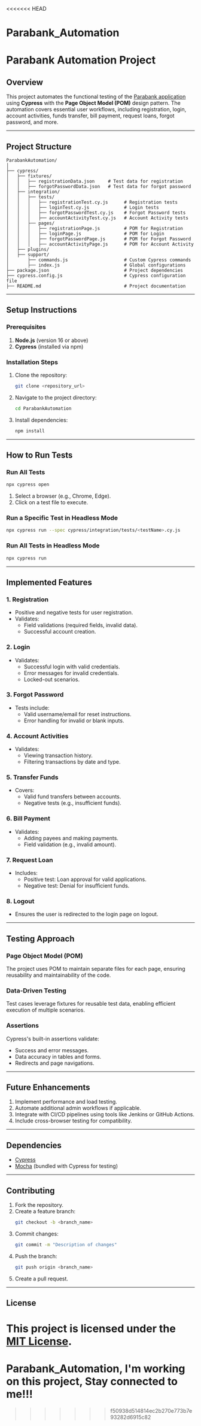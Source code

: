 <<<<<<< HEAD
# Parabank_Automation
# **Parabank Automation Project**

## **Overview**
This project automates the functional testing of the [Parabank application](https://parabank.parasoft.com/parabank/index.htm) using **Cypress** with the **Page Object Model (POM)** design pattern. The automation covers essential user workflows, including registration, login, account activities, funds transfer, bill payment, request loans, forgot password, and more.

---

## **Project Structure**

```
ParabankAutomation/
│
├── cypress/
│   ├── fixtures/
│   │   ├── registrationData.json     # Test data for registration
│   │   ├── forgotPasswordData.json   # Test data for forgot password
│   ├── integration/
│   │   ├── tests/
│   │   │   ├── registrationTest.cy.js      # Registration tests
│   │   │   ├── loginTest.cy.js             # Login tests
│   │   │   ├── forgotPasswordTest.cy.js    # Forgot Password tests
│   │   │   ├── accountActivityTest.cy.js   # Account Activity tests
│   │   ├── pages/
│   │   │   ├── registrationPage.js         # POM for Registration
│   │   │   ├── loginPage.js                # POM for Login
│   │   │   ├── forgotPasswordPage.js       # POM for Forgot Password
│   │   │   ├── accountActivityPage.js      # POM for Account Activity
│   ├── plugins/
│   ├── support/
│       ├── commands.js                     # Custom Cypress commands
│       ├── index.js                        # Global configurations
├── package.json                            # Project dependencies
├── cypress.config.js                       # Cypress configuration file
├── README.md                               # Project documentation
```

---

## **Setup Instructions**

### **Prerequisites**
1. **Node.js** (version 16 or above)
2. **Cypress** (installed via npm)

### **Installation Steps**
1. Clone the repository:
   ```bash
   git clone <repository_url>
   ```
2. Navigate to the project directory:
   ```bash
   cd ParabankAutomation
   ```
3. Install dependencies:
   ```bash
   npm install
   ```

---

## **How to Run Tests**

### **Run All Tests**
```bash
npx cypress open
```
1. Select a browser (e.g., Chrome, Edge).
2. Click on a test file to execute.

### **Run a Specific Test in Headless Mode**
```bash
npx cypress run --spec cypress/integration/tests/<testName>.cy.js
```

### **Run All Tests in Headless Mode**
```bash
npx cypress run
```

---

## **Implemented Features**

### **1. Registration**
- Positive and negative tests for user registration.
- Validates:
  - Field validations (required fields, invalid data).
  - Successful account creation.

### **2. Login**
- Validates:
  - Successful login with valid credentials.
  - Error messages for invalid credentials.
  - Locked-out scenarios.

### **3. Forgot Password**
- Tests include:
  - Valid username/email for reset instructions.
  - Error handling for invalid or blank inputs.

### **4. Account Activities**
- Validates:
  - Viewing transaction history.
  - Filtering transactions by date and type.

### **5. Transfer Funds**
- Covers:
  - Valid fund transfers between accounts.
  - Negative tests (e.g., insufficient funds).

### **6. Bill Payment**
- Validates:
  - Adding payees and making payments.
  - Field validation (e.g., invalid amount).

### **7. Request Loan**
- Includes:
  - Positive test: Loan approval for valid applications.
  - Negative test: Denial for insufficient funds.

### **8. Logout**
- Ensures the user is redirected to the login page on logout.

---

## **Testing Approach**

### **Page Object Model (POM)**
The project uses POM to maintain separate files for each page, ensuring reusability and maintainability of the code.

### **Data-Driven Testing**
Test cases leverage fixtures for reusable test data, enabling efficient execution of multiple scenarios.

### **Assertions**
Cypress's built-in assertions validate:
- Success and error messages.
- Data accuracy in tables and forms.
- Redirects and page navigations.

---

## **Future Enhancements**
1. Implement performance and load testing.
2. Automate additional admin workflows if applicable.
3. Integrate with CI/CD pipelines using tools like Jenkins or GitHub Actions.
4. Include cross-browser testing for compatibility.

---

## **Dependencies**
- [Cypress](https://www.cypress.io/)
- [Mocha](https://mochajs.org/) (bundled with Cypress for testing)

---

## **Contributing**
1. Fork the repository.
2. Create a feature branch:
   ```bash
   git checkout -b <branch_name>
   ```
3. Commit changes:
   ```bash
   git commit -m "Description of changes"
   ```
4. Push the branch:
   ```bash
   git push origin <branch_name>
   ```
5. Create a pull request.

---

## **License**
This project is licensed under the [MIT License](LICENSE).
=======
# Parabank_Automation, I'm working on this project, Stay connected to me!!!
>>>>>>> f50938d514814ec2b270e773b7e93282d6915c82
